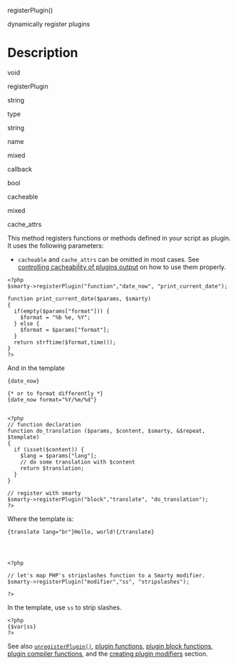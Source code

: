 registerPlugin()

dynamically register plugins

Description
===========

void

registerPlugin

string

type

string

name

mixed

callback

bool

cacheable

mixed

cache\_attrs

This method registers functions or methods defined in your script as
plugin. It uses the following parameters:

-   `cacheable` and `cache_attrs` can be omitted in most cases. See
    [controlling cacheability of plugins output](#caching.cacheable) on
    how to use them properly.

<!-- -->


    <?php
    $smarty->registerPlugin("function","date_now", "print_current_date");

    function print_current_date($params, $smarty)
    {
      if(empty($params["format"])) {
        $format = "%b %e, %Y";
      } else {
        $format = $params["format"];
      }
      return strftime($format,time());
    }
    ?>

       

And in the template


    {date_now}

    {* or to format differently *}
    {date_now format="%Y/%m/%d"}


    <?php
    // function declaration
    function do_translation ($params, $content, $smarty, &$repeat, $template)
    {
      if (isset($content)) {
        $lang = $params["lang"];
        // do some translation with $content
        return $translation;
      }
    }

    // register with smarty
    $smarty->registerPlugin("block","translate", "do_translation");
    ?>

       

Where the template is:


    {translate lang="br"}Hello, world!{/translate}

       


    <?php

    // let's map PHP's stripslashes function to a Smarty modifier.
    $smarty->registerPlugin("modifier","ss", "stripslashes");

    ?>

In the template, use `ss` to strip slashes.


    <?php
    {$var|ss}
    ?>

See also [`unregisterPlugin()`](#api.unregister.plugin), [plugin
functions](#plugins.functions), [plugin block
functions](#plugins.block.functions), [plugin compiler
functions](#plugins.compiler.functions), and the [creating plugin
modifiers](#plugins.modifiers) section.
